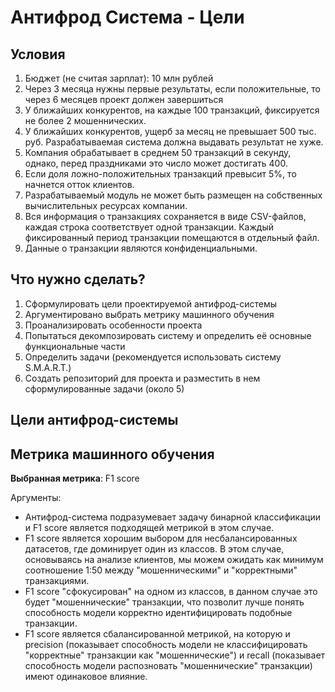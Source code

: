 # Антифрод Система - Цели

## Условия

1. Бюджет (не считая зарплат): 10 млн рублей
2. Через 3 месяца нужны первые результаты, если положительные, то через 6 месяцев проект должен завершиться
3. У ближайших конкурентов, на каждые 100 транзакций, фиксируется не более 2 мошеннических.
4. У ближайших конкурентов, ущерб за месяц не превышает 500 тыс. руб. Разрабатываемая система должна выдавать результат не хуже.
5. Компания обрабатывает в среднем 50 транзакций в секунду, однако, перед праздниками это число может достигать 400.
6. Если доля ложно-положительных транзакций превысит 5%, то начнется отток клиентов.
7. Разрабатываемый модуль не может быть размещен на собственных вычислительных ресурсах компании.
8. Вся информация о транзакциях сохраняется в виде CSV-файлов, каждая строка соответствует одной транзакции. Каждый фиксированный период транзакции помещаются в отдельный файл.
9. Данные о транзакции являются конфиденциальными.

## Что нужно сделать?

1. Сформулировать цели проектируемой антифрод-системы
2. Аргументировано выбрать метрику машинного обучения
3. Проанализировать особенности проекта
4. Попытаться декомпозировать систему и определить её основные функциональные части
5. Определить задачи (рекомендуется использовать систему S.M.A.R.T.)
6. Создать репозиторий для проекта и разместить в нем сформулированные задачи (около 5)

## Цели антифрод-системы



## Метрика машинного обучения

**Выбранная метрика**: F1 score

Аргументы:
  - Антифрод-система подразумевает задачу бинарной классификации и F1 score является подходящей метрикой в этом случае.
  - F1 score является хорошим выбором для несбалансированных датасетов, где доминирует один из классов. В этом случае, основываясь на анализе клиентов, мы можем ожидать как минимум соотношение 1:50 между "мошенническими" и "корректными" транзакциями.
  - F1 score "сфокусирован" на одном из классов, в данном случае это будет "мошеннические" транзакции, что позволит лучше понять способность модели корректно идентифицировать подобные транзакции.
  - F1 score является сбалансированной метрикой, на которую и precision (показывает способность модели не классифицировать "корректные" транзакции как "мошеннические") и recall (показывает способность модели распозновать "мошеннические" транзакции) имеют одинаковое влияние.


